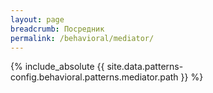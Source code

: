 ```yaml
---
layout: page
breadcrumb: Посредник
permalink: /behavioral/mediator/
---
```


{% include_absolute {{ site.data.patterns-config.behavioral.patterns.mediator.path }} %}
